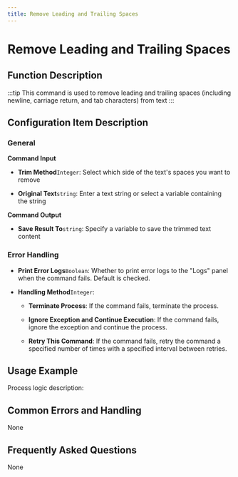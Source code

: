 ```yaml
---
title: Remove Leading and Trailing Spaces
---
```


# Remove Leading and Trailing Spaces

## Function Description

:::tip 
This command is used to remove leading and trailing spaces (including newline, carriage return, and tab characters) from text
:::

## Configuration Item Description

### General

**Command Input**

- **Trim Method**`Integer`: Select which side of the text's spaces you want to remove

- **Original Text**`string`: Enter a text string or select a variable containing the string


**Command Output**

- **Save Result To**`string`: Specify a variable to save the trimmed text content


### Error Handling

- **Print Error Logs**`Boolean`: Whether to print error logs to the "Logs" panel when the command fails. Default is checked. 

- **Handling Method**`Integer`:

    - **Terminate Process**: If the command fails, terminate the process.

    - **Ignore Exception and Continue Execution**: If the command fails, ignore the exception and continue the process.

    - **Retry This Command**: If the command fails, retry the command a specified number of times with a specified interval between retries.

## Usage Example

Process logic description:

## Common Errors and Handling

None

## Frequently Asked Questions

None

